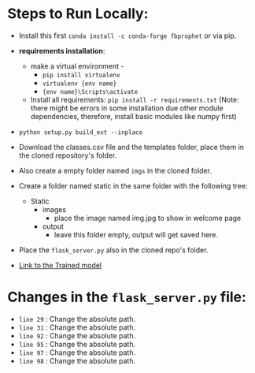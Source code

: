 
# Steps to Run Locally:

- Install this first `conda install -c conda-forge fbprophet` or via pip.
- __requirements installation__:
     - make a virtual environment -
         * `pip install virtualenv`
         * `virtualenv {env name}`
         * `{env name}\Scripts\activate`
    - Install all requirements: `pip install -r requirements.txt`
(Note: there might be errors in some installation due other module dependencies, therefore, install basic modules like numpy first)
- `python setup.py build_ext --inplace`
- Download the classes.csv file and the templates folder, place them in the cloned repository's folder.
- Also create a empty folder named `imgs` in the cloned folder.
- Create a folder named static in the same folder with the following tree:
    * Static
        * images
            * place the image named img.jpg to show in welcome page
        * output
            * leave this folder empty, output will get saved here.

- Place the `flask_server.py` also in the cloned repo's folder.
- [Link to the Trained model](https://drive.google.com/file/d/1wDPMs-oruB8TvRZZWYMDSpdBt_ROcPZ1/view?usp=sharing)



# Changes in the `flask_server.py` file:
- `line 29` : Change the absolute path.
- `line 31` : Change the absolute path.
- `line 92` : Change the absolute path.
- `line 95` : Change the absolute path.
- `line 97` : Change the absolute path.
- `line 98` : Change the absolute path.
